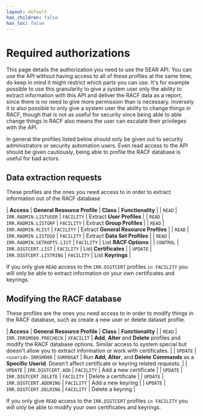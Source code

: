 ```yaml
---
layout: default
has_children: false
has_toc: false
---
```


# Required authorizations

This page details the authorization you need to use the SEAR API. You can use the API without having access to all of these profiles at the same time, do keep in mind it might restrict which parts you can use. It's for example possible to use this granularity to give a system user only the ability to extract information with this API and deliver the RACF data as a report, since there is no need to give more permission than is necessary. Inversely it is also possible to only give a system user the ability to change things in RACF, though that is not as useful for security since being able to able change things in RACF also means the user can escalate their privileges with the API.

In general the profiles listed below should only be given out to security administrators or security automation users. Even read access to the API should be given cautiously, being able to profile the RACF database is useful for bad actors.

## Data extraction requests

These profiles are the ones you need access to in order to extract information out of the RACF database

| **Access** | **General Resource Profile** | **Class** | **Functionality** |
| `READ` | `IRR.RADMIN.LISTUSER` | `FACILITY` | Extract **User Profiles** |
| `READ` | `IRR.RADMIN.LISTGRP` | `FACILITY` | Extract **Group Profiles** |
| `READ` | `IRR.RADMIN.RLIST` | `FACILITY` | Extract **General Resource Profiles** |
| `READ` | `IRR.RADMIN.LISTDSD` | `FACILITY` | Extract **Data Set Profiles** |
| `READ` | `IRR.RADMIN.SETROPTS.LIST` | `FACILITY` | List **RACF Options** |
| `CONTROL` | `IRR.DIGTCERT.LIST` | `FACILITY` | List **Certificates** |
| `UPDATE` | `IRR.DIGTCERT.LISTRING` | `FACILITY` | List **Keyrings** |

If you only give `READ` access to the `IRR.DIGTCERT` profiles `in FACILITY` you will only be able to extract information on your own certificates and keyrings.

## Modifying the RACF database

These profiles are the ones you need access to in order to modify things in the RACF database, such as create a new user or delete dataset profile.

| **Access** | **General Resource Profile** | **Class** | **Functionality** |
| `READ` | `IRR.IRRSMO00.PRECHECK` | `XFACILIT` | **Add**, **Alter** and **Delete** profiles and modify the RACF database options. Similar access to system special but doesn't allow you to extract information or work with certificates. |
| `UPDATE` | `<userid>.IRRSMO00` | `SURROGAT` | Run **Add**, **Alter**, and **Delete** **Commands** as a **Specific Userid**. Doesn't affect certificate or keyring related requests. |
| `UPDATE` | `IRR.DIGTCERT.ADD` | `FACILITY` | Add a new certificate |
| `UPDATE` | `IRR.DIGTCERT.DELETE` | `FACILITY` | Delete a certificate |
| `UPDATE` | `IRR.DIGTCERT.ADDRING` | `FACILITY` | Add a new keyring |
| `UPDATE` | `IRR.DIGTCERT.DELRING` | `FACILITY` | Delete a keyring |

If you only give `READ` access to the `IRR.DIGTCERT` profiles `in FACILITY` you will only be able to modify your own certificates and keyrings.
